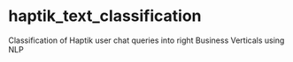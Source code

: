 # haptik_text_classification
Classification of Haptik user chat queries into right Business Verticals using NLP
